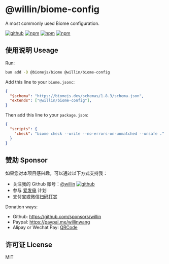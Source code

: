 # @willin/biome-config

A most commonly used Biome configuration.

[![github](https://img.shields.io/github/followers/willin.svg?style=social&label=Followers)](https://github.com/willin) [![npm](https://img.shields.io/npm/v/@willin/biome-config.svg)](https://npmjs.org/package/@willin/biome-config) [![npm](https://img.shields.io/npm/dm/@willin/biome-config.svg)](https://npmjs.org/package/@willin/biome-config) [![npm](https://img.shields.io/npm/dt/@willin/biome-config.svg)](https://npmjs.org/package/@willin/biome-config)  

## 使用说明 Useage

Run:

```bash
bun add -D @biomejs/biome @willin/biome-config
```

Add this line to your `biome.jsonc`:

```json
{
  "$schema": "https://biomejs.dev/schemas/1.8.3/schema.json",
  "extends": ["@willin/biome-config"],
}
```

Then add this line to your `package.json`:

```json
{
  "scripts": {
    "check": "biome check --write --no-errors-on-unmatched --unsafe ."
  }
}
```


## 赞助 Sponsor

如果您对本项目感兴趣，可以通过以下方式支持我：

- 关注我的 Github 账号：[@willin](https://github.com/willin) [![github](https://img.shields.io/github/followers/willin.svg?style=social&label=Followers)](https://github.com/willin)
- 参与 [爱发电](https://afdian.com/@willin) 计划
- 支付宝或微信[扫码打赏](https://user-images.githubusercontent.com/1890238/89126156-0f3eeb80-d516-11ea-9046-5a3a5d59b86b.png)

Donation ways:

- Github: <https://github.com/sponsors/willin>
- Paypal: <https://paypal.me/willinwang>
- Alipay or Wechat Pay: [QRCode](https://user-images.githubusercontent.com/1890238/89126156-0f3eeb80-d516-11ea-9046-5a3a5d59b86b.png)

## 许可证 License

MIT